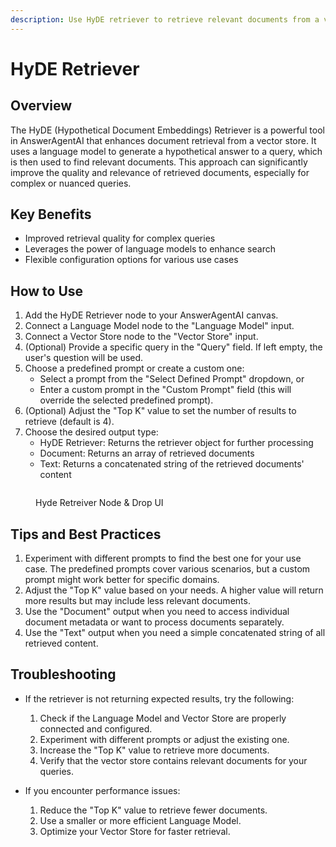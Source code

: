 ```yaml
---
description: Use HyDE retriever to retrieve relevant documents from a vector store
---
```


# HyDE Retriever

## Overview

The HyDE (Hypothetical Document Embeddings) Retriever is a powerful tool in AnswerAgentAI that enhances document retrieval from a vector store. It uses a language model to generate a hypothetical answer to a query, which is then used to find relevant documents. This approach can significantly improve the quality and relevance of retrieved documents, especially for complex or nuanced queries.

## Key Benefits

-   Improved retrieval quality for complex queries
-   Leverages the power of language models to enhance search
-   Flexible configuration options for various use cases

## How to Use

1. Add the HyDE Retriever node to your AnswerAgentAI canvas.
2. Connect a Language Model node to the "Language Model" input.
3. Connect a Vector Store node to the "Vector Store" input.
4. (Optional) Provide a specific query in the "Query" field. If left empty, the user's question will be used.
5. Choose a predefined prompt or create a custom one:
    - Select a prompt from the "Select Defined Prompt" dropdown, or
    - Enter a custom prompt in the "Custom Prompt" field (this will override the selected predefined prompt).
6. (Optional) Adjust the "Top K" value to set the number of results to retrieve (default is 4).
7. Choose the desired output type:
    - HyDE Retriever: Returns the retriever object for further processing
    - Document: Returns an array of retrieved documents
    - Text: Returns a concatenated string of the retrieved documents' content

<!-- TODO: Add a screenshot showing the HyDE Retriever node with its inputs and outputs connected -->
<figure><img src="/.gitbook/assets/screenshots/hyderetreiver.png" alt="" /><figcaption><p> Hyde Retreiver Node &#x26; Drop UI</p></figcaption></figure>

## Tips and Best Practices

1. Experiment with different prompts to find the best one for your use case. The predefined prompts cover various scenarios, but a custom prompt might work better for specific domains.
2. Adjust the "Top K" value based on your needs. A higher value will return more results but may include less relevant documents.
3. Use the "Document" output when you need to access individual document metadata or want to process documents separately.
4. Use the "Text" output when you need a simple concatenated string of all retrieved content.

## Troubleshooting

-   If the retriever is not returning expected results, try the following:

    1. Check if the Language Model and Vector Store are properly connected and configured.
    2. Experiment with different prompts or adjust the existing one.
    3. Increase the "Top K" value to retrieve more documents.
    4. Verify that the vector store contains relevant documents for your queries.

-   If you encounter performance issues:
    1. Reduce the "Top K" value to retrieve fewer documents.
    2. Use a smaller or more efficient Language Model.
    3. Optimize your Vector Store for faster retrieval.
